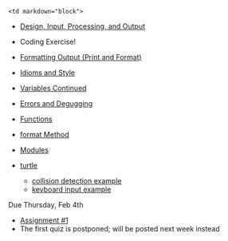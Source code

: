 	<td markdown="block">
* [Design, Input, Processing, and Output](slides/01/design-input-output.html)
* Coding Exercise!
* [Formatting Output (Print and Format)](slides/01/formatting.html)
* [Idioms and Style](slides/01/idioms-style.html)
* [Variables Continued](slides/01/variables.html)
* [Errors and Degugging](slides/01/debugging.html)

* [Functions](slides/02/functions.html)
* [format Method](slides/02/format-method.html)
* [Modules](slides/02/modules.html)
* [turtle](slides/02/turtle.html)
    * [collision detection example](resources/code/intersects.py)
    * [keyboard input example](resources/code/keys.py)
</td>
	<td markdown="block">

Due Thursday, Feb 4th

* [Assignment #1](assignments/hw01.html) 
* The first quiz is postponed; will be posted next week instead

</td>
